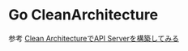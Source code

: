 # Go CleanArchitecture

参考
[Clean ArchitectureでAPI Serverを構築してみる](https://qiita.com/hirotakan/items/698c1f5773a3cca6193e)